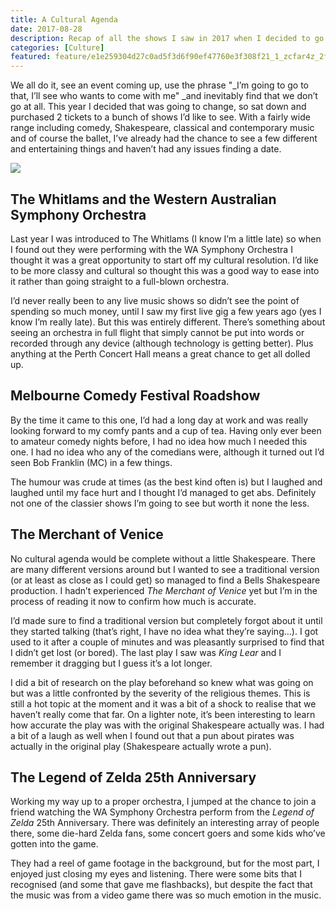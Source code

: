 ```yaml
---
title: A Cultural Agenda
date: 2017-08-28
description: Recap of all the shows I saw in 2017 when I decided to go for it and buy a heap of tickets to shows rather than saying I was going to and not getting around to it.
categories: [Culture]
featured: feature/e1e259304d27c0ad5f3d6f90ef47760e3f308f21_1_zcfar4z_2fimm03atbx9hw.jpg
---
```


We all do it, see an event coming up, use the phrase "_I’m going to go to that, I’ll see who wants to come with me" _and inevitably find that we don’t go at all. This year I decided that was going to change, so sat down and purchased 2 tickets to a bunch of shows I’d like to see. With a fairly wide range including comedy, Shakespeare, classical and contemporary music and of course the ballet, I’ve already had the chance to see a few different and entertaining things and haven’t had any issues finding a date.

![](/img/feature/e1e259304d27c0ad5f3d6f90ef47760e3f308f21_1_zcfar4z_2fimm03atbx9hw.jpg)

## The Whitlams and the Western Australian Symphony Orchestra

Last year I was introduced to The Whitlams (I know I’m a little late) so when I found out they were performing with the WA Symphony Orchestra I thought it was a great opportunity to start off my cultural resolution. I’d like to be more classy and cultural so thought this was a good way to ease into it rather than going straight to a full-blown orchestra.

I’d never really been to any live music shows so didn’t see the point of spending so much money, until I saw my first live gig a few years ago (yes I know I’m really late). But this was entirely different. There’s something about seeing an orchestra in full flight that simply cannot be put into words or recorded through any device (although technology is getting better). Plus anything at the Perth Concert Hall means a great chance to get all dolled up.

## Melbourne Comedy Festival Roadshow

By the time it came to this one, I’d had a long day at work and was really looking forward to my comfy pants and a cup of tea. Having only ever been to amateur comedy nights before, I had no idea how much I needed this one. I had no idea who any of the comedians were, although it turned out I’d seen Bob Franklin (MC) in a few things.

The humour was crude at times (as the best kind often is) but I laughed and laughed until my face hurt and I thought I’d managed to get abs. Definitely not one of the classier shows I’m going to see but worth it none the less.

## The Merchant of Venice

No cultural agenda would be complete without a little Shakespeare. There are many different versions around but I wanted to see a traditional version (or at least as close as I could get) so managed to find a Bells Shakespeare production. I hadn’t experienced _The Merchant of Venice_ yet but I’m in the process of reading it now to confirm how much is accurate.

I’d made sure to find a traditional version but completely forgot about it until they started talking (that’s right, I have no idea what they’re saying…). I got used to it after a couple of minutes and was pleasantly surprised to find that I didn’t get lost (or bored). The last play I saw was _King Lear_ and I remember it dragging but I guess it’s a lot longer.

I did a bit of research on the play beforehand so knew what was going on but was a little confronted by the severity of the religious themes. This is still a hot topic at the moment and it was a bit of a shock to realise that we haven’t really come that far. On a lighter note, it’s been interesting to learn how accurate the play was with the original Shakespeare actually was. I had a bit of a laugh as well when I found out that a pun about pirates was actually in the original play (Shakespeare actually wrote a pun).

## The Legend of Zelda 25th Anniversary

Working my way up to a proper orchestra, I jumped at the chance to join a friend watching the WA Symphony Orchestra perform from the _Legend of Zelda_ 25th Anniversary. There was definitely an interesting array of people there, some die-hard Zelda fans, some concert goers and some kids who’ve gotten into the game.

They had a reel of game footage in the background, but for the most part, I enjoyed just closing my eyes and listening. There were some bits that I recognised (and some that gave me flashbacks), but despite the fact that the music was from a video game there was so much emotion in the music.

